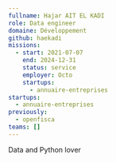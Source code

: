 ```yaml
---
fullname: Hajar AIT EL KADI
role: Data engineer
domaine: Développement
github: haekadi
missions:
  - start: 2021-07-07
    end: 2024-12-31
    status: service
    employer: Octo
    startups:
      - annuaire-entreprises
startups:
  - annuaire-entreprises
previously:
  - openfisca
teams: []
---
```

Data and Python lover